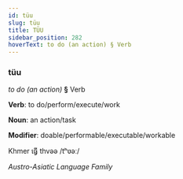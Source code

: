 ```yaml
---
id: tüu
slug: tüu
title: TÜU
sidebar_position: 282
hoverText: to do (an action) § Verb
---
```


### tüu

*to do (an action)* **§** Verb

**Verb**: to do/perform/execute/work

**Noun**: an action/task

**Modifier**: doable/performable/executable/workable

Khmer ធ្វើ thvəə /tʰʋəː/

*Austro-Asiatic Language Family*